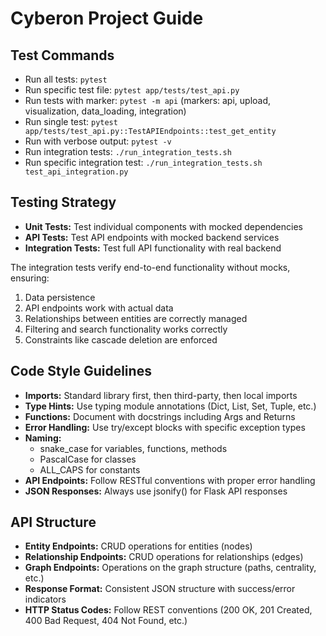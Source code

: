 # Cyberon Project Guide

## Test Commands
- Run all tests: `pytest`
- Run specific test file: `pytest app/tests/test_api.py`
- Run tests with marker: `pytest -m api` (markers: api, upload, visualization, data_loading, integration)
- Run single test: `pytest app/tests/test_api.py::TestAPIEndpoints::test_get_entity`
- Run with verbose output: `pytest -v`
- Run integration tests: `./run_integration_tests.sh`
- Run specific integration test: `./run_integration_tests.sh test_api_integration.py`

## Testing Strategy
- **Unit Tests:** Test individual components with mocked dependencies
- **API Tests:** Test API endpoints with mocked backend services
- **Integration Tests:** Test full API functionality with real backend

The integration tests verify end-to-end functionality without mocks, ensuring:
1. Data persistence
2. API endpoints work with actual data
3. Relationships between entities are correctly managed
4. Filtering and search functionality works correctly
5. Constraints like cascade deletion are enforced

## Code Style Guidelines
- **Imports:** Standard library first, then third-party, then local imports
- **Type Hints:** Use typing module annotations (Dict, List, Set, Tuple, etc.)
- **Functions:** Document with docstrings including Args and Returns
- **Error Handling:** Use try/except blocks with specific exception types
- **Naming:**
  - snake_case for variables, functions, methods
  - PascalCase for classes
  - ALL_CAPS for constants
- **API Endpoints:** Follow RESTful conventions with proper error handling
- **JSON Responses:** Always use jsonify() for Flask API responses

## API Structure
- **Entity Endpoints:** CRUD operations for entities (nodes)
- **Relationship Endpoints:** CRUD operations for relationships (edges)
- **Graph Endpoints:** Operations on the graph structure (paths, centrality, etc.)
- **Response Format:** Consistent JSON structure with success/error indicators
- **HTTP Status Codes:** Follow REST conventions (200 OK, 201 Created, 400 Bad Request, 404 Not Found, etc.)